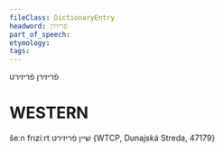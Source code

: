```yaml
---
fileClass: DictionaryEntry
headword: פֿריזירן
part_of_speech: 
etymology: 
tags: 
---
```

פֿריזירן
פֿריזירט

WESTERN
========

šeːn frɩziːrt שיין פֿריזירט {WTCP, Dunajská Streda, 47179}